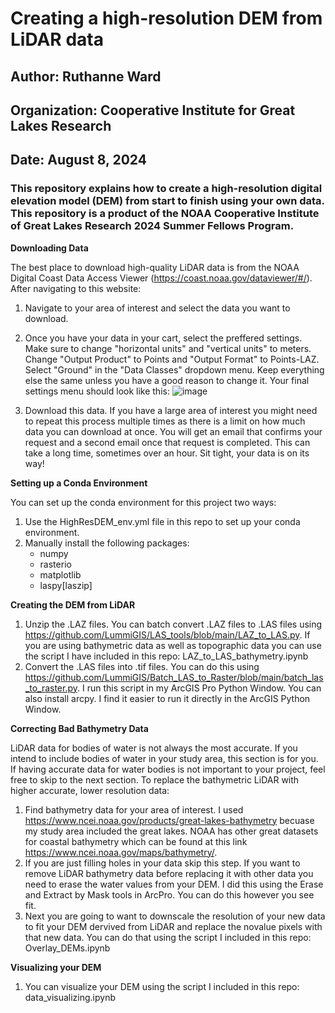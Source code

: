 # Creating a high-resolution DEM from LiDAR data
## Author: Ruthanne Ward
## Organization: Cooperative Institute for Great Lakes Research 
## Date: August 8, 2024

### This repository explains how to create a high-resolution digital elevation model (DEM) from start to finish using your own data. This repository is a product of the NOAA Cooperative Institute of Great Lakes Research 2024 Summer Fellows Program.

**Downloading Data**

The best place to download high-quality LiDAR data is from the NOAA Digital Coast Data Access Viewer (https://coast.noaa.gov/dataviewer/#/). After navigating to this website: 
  1. Navigate to your area of interest and select the data you want to download.
  2. Once you have your data in your cart, select the preffered settings. Make sure to change "horizontal units" and "vertical units" to meters. Change "Output Product" to Points and "Output Format" to Points-LAZ. Select "Ground" in the "Data Classes" dropdown menu. Keep everything else the same unless you have a good reason to change it. Your final settings menu should look like this:
   ![image](https://github.com/user-attachments/assets/0cb7c437-9a80-4a52-81b9-096a25c33d96)

  3. Download this data. If you have a large area of interest you might need to repeat this process multiple times as there is a limit on how much data you can download at once. You will get an email that confirms your request and a second email once that request is completed. This can take a long time, sometimes over an hour. Sit tight, your data is on its way!

**Setting up a Conda Environment** 

You can set up the conda environment for this project two ways:
  1. Use the HighResDEM_env.yml file in this repo to set up your conda environment.
  2. Manually install the following packages:
       - numpy
       - rasterio
       - matplotlib
       - laspy[laszip]
    
**Creating the DEM from LiDAR**

  1. Unzip the .LAZ files. You can batch convert .LAZ files to .LAS files using https://github.com/LummiGIS/LAS_tools/blob/main/LAZ_to_LAS.py. If you are using bathymetric data as well as topographic data you can use the script I have included in this repo: LAZ_to_LAS_bathymetry.ipynb
  2. Convert the .LAS files into .tif files. You can do this using https://github.com/LummiGIS/Batch_LAS_to_Raster/blob/main/batch_las_to_raster.py. I run this script in my ArcGIS Pro Python Window. You can also install arcpy. I find it easier to run it directly in the ArcGIS Python Window.

**Correcting Bad Bathymetry Data** 

LiDAR data for bodies of water is not always the most accurate. If you intend to include bodies of water in your study area, this section is for you. If having accurate data for water bodies is not important to your project, feel free to skip to the next section. To replace the bathymetric LiDAR with higher accurate, lower resolution data: 
  1. Find bathymetry data for your area of interest. I used https://www.ncei.noaa.gov/products/great-lakes-bathymetry becuase my study area included the great lakes. NOAA has other great datasets for coastal bathymetry which can be found at this link https://www.ncei.noaa.gov/maps/bathymetry/.
  2. If you are just filling holes in your data skip this step. If you want to remove LiDAR bathymetry data before replacing it with other data you need to erase the water values from your DEM. I did this using the Erase and Extract by Mask tools in ArcPro. You can do this however you see fit.
  3. Next you are going to want to downscale the resolution of your new data to fit your DEM dervived from LiDAR and replace the novalue pixels with that new data. You can do that using the script I included in this repo: Overlay_DEMs.ipynb

**Visualizing your DEM** 
  1. You can visualize your DEM using the script I included in this repo: data_visualizing.ipynb
 
